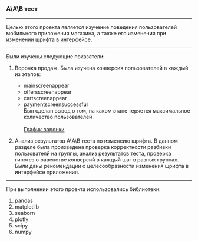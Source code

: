 
### А\А\В тест
___________________
Целью этого проекта является изучение поведения пользователей мобильного приложения магазина, 
а также его изменения при изменении шрифта в интерфейсе.
_____________________

Были изучены следующие показатели: 
1. Воронка продаж. 
Была изучена конверсия пользователей в каждый из этапов:
	* mainscreenappear	
	* offersscreenappear	
	* cartscreenappear	
	* paymentscreensuccessful	
Был сделан вывод о том, на каком этапе теряется максимальное количество пользователей.<br>	
[График воронки](funnel_plot.png)

2. Анализ результатов А\А\B теста по изменеию шрифта.
В данном разделе была произведена проверка корректности разбивки пользователй на группы,
анализ результатов теста, проверка гипотез о равенстве конверсий в каждый шаг в  разных группах.
Были даны рекомендации о целесообразности изменения шрифта в интерфейсе приложения.
__________________
При выполнении этого проекта использовались библиотеки:
1. pandas 
2. matplotlib
3. seaborn 
4. plotly 
5. scipy
6. numpy 
